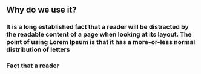 ## Why do we use it?
### It is a long established fact that a reader will be distracted by the readable content of a page when looking at its layout. The point of using Lorem Ipsum is that it has a more-or-less normal distribution of letters
### Fact that a reader
